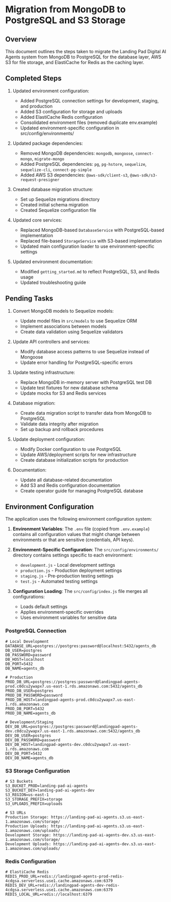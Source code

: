 # Migration from MongoDB to PostgreSQL and S3 Storage

## Overview

This document outlines the steps taken to migrate the Landing Pad Digital AI Agents system from MongoDB to PostgreSQL for the database layer, AWS S3 for file storage, and ElastiCache for Redis as the caching layer.

## Completed Steps

1. Updated environment configuration:
   - Added PostgreSQL connection settings for development, staging, and production
   - Added S3 configuration for storage and uploads
   - Added ElastiCache Redis configuration
   - Consolidated environment files (removed duplicate env.example)
   - Updated environment-specific configuration in src/config/environments/

2. Updated package dependencies:
   - Removed MongoDB dependencies: `mongodb`, `mongoose`, `connect-mongo`, `migrate-mongo`
   - Added PostgreSQL dependencies: `pg`, `pg-hstore`, `sequelize`, `sequelize-cli`, `connect-pg-simple`
   - Added AWS S3 dependencies: `@aws-sdk/client-s3`, `@aws-sdk/s3-request-presigner`

3. Created database migration structure:
   - Set up Sequelize migrations directory
   - Created initial schema migration
   - Created Sequelize configuration file

4. Updated core services:
   - Replaced MongoDB-based `DatabaseService` with PostgreSQL-based implementation
   - Replaced file-based `StorageService` with S3-based implementation
   - Updated main configuration loader to use environment-specific settings

5. Updated environment documentation:
   - Modified `getting_started.md` to reflect PostgreSQL, S3, and Redis usage
   - Updated troubleshooting guide

## Pending Tasks

1. Convert MongoDB models to Sequelize models:
   - Update model files in `src/models` to use Sequelize ORM
   - Implement associations between models
   - Create data validation using Sequelize validators

2. Update API controllers and services:
   - Modify database access patterns to use Sequelize instead of Mongoose
   - Update error handling for PostgreSQL-specific errors

3. Update testing infrastructure:
   - Replace MongoDB in-memory server with PostgreSQL test DB
   - Update test fixtures for new database schema
   - Update mocks for S3 and Redis services

4. Database migration:
   - Create data migration script to transfer data from MongoDB to PostgreSQL
   - Validate data integrity after migration
   - Set up backup and rollback procedures

5. Update deployment configuration:
   - Modify Docker configuration to use PostgreSQL
   - Update AWS/deployment scripts for new infrastructure
   - Create database initialization scripts for production

6. Documentation:
   - Update all database-related documentation
   - Add S3 and Redis configuration documentation
   - Create operator guide for managing PostgreSQL database

## Environment Configuration

The application uses the following environment configuration system:

1. **Environment Variables**: The `.env` file (copied from `.env.example`) contains all configuration values that might change between environments or that are sensitive (credentials, API keys).

2. **Environment-Specific Configuration**: The `src/config/environments/` directory contains settings specific to each environment:
   - `development.js` - Local development settings
   - `production.js` - Production deployment settings
   - `staging.js` - Pre-production testing settings
   - `test.js` - Automated testing settings

3. **Configuration Loading**: The `src/config/index.js` file merges all configurations:
   - Loads default settings
   - Applies environment-specific overrides
   - Uses environment variables for sensitive data

### PostgreSQL Connection

```
# Local Development
DATABASE_URL=postgres://postgres:password@localhost:5432/agents_db
DB_USER=postgres
DB_PASSWORD=password
DB_HOST=localhost
DB_PORT=5432
DB_NAME=agents_db

# Production
PROD_DB_URL=postgres://postgres:password@landingpad-agents-prod.c0dcu2ywapx7.us-east-1.rds.amazonaws.com:5432/agents_db
PROD_DB_USER=postgres
PROD_DB_PASSWORD=password
PROD_DB_HOST=landingpad-agents-prod.c0dcu2ywapx7.us-east-1.rds.amazonaws.com
PROD_DB_PORT=5432
PROD_DB_NAME=agents_db

# Development/Staging
DEV_DB_URL=postgres://postgres:password@landingpad-agents-dev.c0dcu2ywapx7.us-east-1.rds.amazonaws.com:5432/agents_db
DEV_DB_USER=postgres
DEV_DB_PASSWORD=password
DEV_DB_HOST=landingpad-agents-dev.c0dcu2ywapx7.us-east-1.rds.amazonaws.com
DEV_DB_PORT=5432
DEV_DB_NAME=agents_db
```

### S3 Storage Configuration

```
# S3 Buckets
S3_BUCKET_PROD=landing-pad-ai-agents
S3_BUCKET_DEV=landing-pad-ai-agents-dev
S3_REGION=us-east-1
S3_STORAGE_PREFIX=storage
S3_UPLOADS_PREFIX=uploads

# S3 URLs
Production Storage: https://landing-pad-ai-agents.s3.us-east-1.amazonaws.com/storage/
Production Uploads: https://landing-pad-ai-agents.s3.us-east-1.amazonaws.com/uploads/
Development Storage: https://landing-pad-ai-agents-dev.s3.us-east-1.amazonaws.com/storage/
Development Uploads: https://landing-pad-ai-agents-dev.s3.us-east-1.amazonaws.com/uploads/
```

### Redis Configuration

```
# ElastiCache Redis
REDIS_PROD_URL=redis://landingpad-agents-prod-redis-4cdgsa.serverless.use1.cache.amazonaws.com:6379
REDIS_DEV_URL=redis://landingpad-agents-dev-redis-4cdgsa.serverless.use1.cache.amazonaws.com:6379
REDIS_LOCAL_URL=redis://localhost:6379
```
